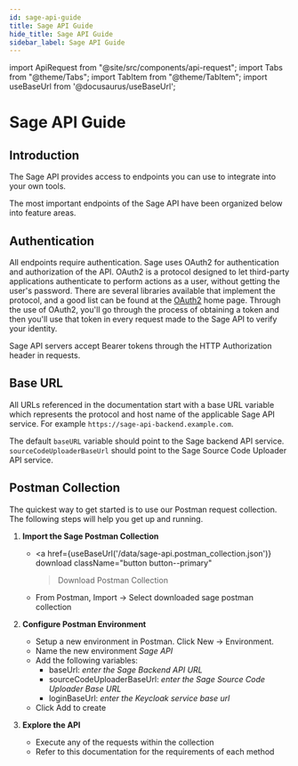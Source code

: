 ```yaml
---
id: sage-api-guide
title: Sage API Guide
hide_title: Sage API Guide
sidebar_label: Sage API Guide
---
```


<!-- Run npm run build-api-doc after modifying this header -->

import ApiRequest from "@site/src/components/api-request";
import Tabs from "@theme/Tabs";
import TabItem from "@theme/TabItem";
import useBaseUrl from '@docusaurus/useBaseUrl';

# Sage API Guide

## Introduction

The Sage API provides access to endpoints you can use to integrate into your own tools.

The most important endpoints of the Sage API have been organized below into feature areas.

## Authentication

All endpoints require authentication. Sage uses OAuth2 for authentication and authorization of the API. OAuth2 is a protocol designed to let third-party applications authenticate to perform actions as a user, without getting the user's password. There are several libraries available that implement the protocol, and a good list can be found at the [OAuth2](https://oauth.net/2/) home page. Through the use of OAuth2, you'll go through the process of obtaining a token and then you'll use that token in every request made to the Sage API to verify your identity.

Sage API servers accept Bearer tokens through the HTTP Authorization header in requests.

## Base URL

All URLs referenced in the documentation start with a base URL variable which represents the protocol and host name of the applicable Sage API service. For example `https://sage-api-backend.example.com`.

The default `baseURL` variable should point to the Sage backend API service. `sourceCodeUploaderBaseUrl` should point to the Sage Source Code Uploader API service.

## Postman Collection

The quickest way to get started is to use our Postman request collection. The following steps will help you get up and running.

1. **Import the Sage Postman Collection**

   - <a
     href={useBaseUrl('/data/sage-api.postman_collection.json')}
     download
     className="button button--primary"
     > Download Postman Collection
     > </a>
   - From Postman, Import -> Select downloaded sage postman collection

2. **Configure Postman Environment**

   - Setup a new environment in Postman. Click New -> Environment.
   - Name the new environment _Sage API_
   - Add the following variables:
     - baseUrl: _enter the Sage Backend API URL_
     - sourceCodeUploaderBaseUrl: _enter the Sage Source Code Uploader Base URL_
     - loginBaseUrl: _enter the Keycloak service base url_
   - Click Add to create

3. **Explore the API**

   - Execute any of the requests within the collection
   - Refer to this documentation for the requirements of each method

<!-- End MD Header. Warning Content after this point is autogenerated -->
